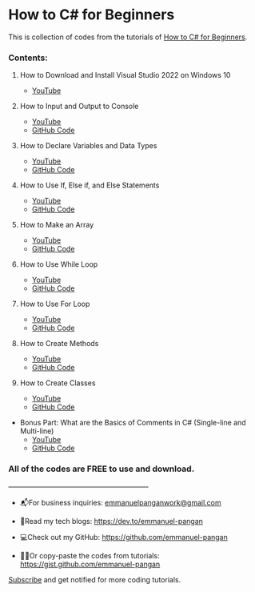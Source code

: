 # How to C# for Beginners
This is collection of codes from the tutorials of [How to C# for Beginners](https://www.youtube.com/playlist?list=PLVpQq5OykpeywG-0REgv6rRH5XZ1SAfIR).

### Contents:
1. How to Download and Install Visual Studio 2022 on Windows 10
    - [YouTube](https://youtu.be/4X1x3yJwbyM?si=_hiamcJ1Ad1R08-_)

2. How to Input and Output to Console
   - [YouTube](https://youtu.be/wAU-hyoXrwM?si=E60oIPEYuJ4aN9xj)
   - [GitHub Code](https://github.com/emmanuel-pangan/How-to-C-Sharp-for-Beginners/blob/main/(Tutorial%2002)%20How%20to%20Input%20and%20Output%20to%20Console/Program.cs)
  
3. How to Declare Variables and Data Types
   - [YouTube](https://youtu.be/eLud6CIJW-w?si=O1nMvbOJs8bw5GlI)
   - [GitHub Code](https://github.com/emmanuel-pangan/How-to-C-Sharp-for-Beginners/blob/main/(Tutorial%2003)%20How%20to%20Declare%20Variables%20and%20Data%20Types/Program.cs)

4. How to Use If, Else if, and Else Statements
   - [YouTube](https://youtu.be/gUCZjoCfGY0?si=bBcy_07W8bNsc0ms)
   - [GitHub Code](https://github.com/emmanuel-pangan/How-to-C-Sharp-for-Beginners/blob/main/(Tutorial%2004)%20How%20to%20Use%20If%2C%20Else%20if%2C%20and%20Else%20Statements/Program.cs)

5. How to Make an Array
   - [YouTube](https://youtu.be/Z66hAazERww?si=10jMBj0aM7b6pORa)
   - [GitHub Code](https://github.com/emmanuel-panganv/How-to-C-Sharp-for-Beginners/blob/main/(Tutorial%2005)%20How%20to%20Make%20an%20Array/Program.cs)

6. How to Use While Loop
   - [YouTube](https://youtu.be/8HruJlQGziY?si=DJLc0RrOqbWnpq18)
   - [GitHub Code](https://github.com/emmanuel-pangan/How-to-C-Sharp-for-Beginners/blob/main/(Tutorial%2006)%20How%20to%20Use%20While%20Loop/Program.cs)

7. How to Use For Loop
   - [YouTube](https://youtu.be/gEGBZKSla-4?si=ZqVbcXkWi7_Q06x9)
   - [GitHub Code](https://github.com/emmanuel-pangan/How-to-C-Sharp-for-Beginners/blob/main/(Tutorial%2007)%20How%20to%20Use%20For%20Loop/Program.cs)

8. How to Create Methods
   - [YouTube](https://youtu.be/j8yz_ZbAziA?si=3YzTPNJa9MFGeQOD)
   - [GitHub Code](https://github.com/emmanuel-pangan/How-to-C-Sharp-for-Beginners/blob/main/(Tutorial%2008)%20How%20to%20Create%20Methods/Program.cs)

9. How to Create Classes
   - [YouTube](https://youtu.be/knRPQDitjsI?si=wUUynM8lqY0jXo1N)
   - [GitHub Code](https://github.com/emmanuel-pangan/How-to-C-Sharp-for-Beginners/blob/main/(Tutorial%2009)%20How%20to%20Create%20Classes/Program.cs)

* Bonus Part: What are the Basics of Comments in C# (Single-line and Multi-line)
   - [YouTube](https://youtu.be/A4HBSZXOyxE?si=FB6J3cC5jL9-jfaV)
   - [GitHub Code](https://github.com/emmanuel-pangan/How-to-C-Sharp-for-Beginners/blob/main/(Bonus%20Part)%20What%20are%20the%20Basics%20of%20Comments%20in%20C%23%20(Single-line%20and%20Multi-line)/Program.cs)

### All of the codes are FREE to use and download.

————————————————————

- 📬For business inquiries:
emmanuelpanganwork@gmail.com

- 📖Read my tech blogs:
https://dev.to/emmanuel-pangan

- 💻Check out my GitHub:
https://github.com/emmanuel-pangan

- 👩‍💻Or copy-paste the codes from tutorials:
https://gist.github.com/emmanuel-pangan

[Subscribe](https://www.youtube.com/@Emmanuel-Pangan) and get notified for more coding tutorials.
